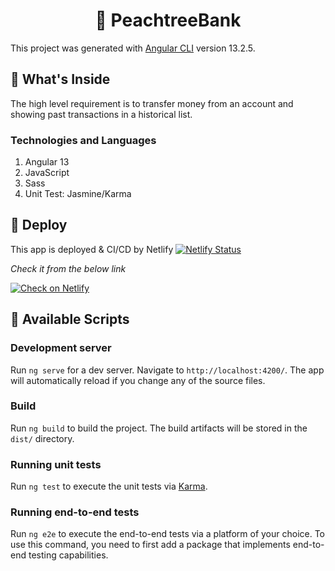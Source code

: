 <h1 align="center"> 🍑 PeachtreeBank </h1>

This project was generated with [Angular CLI](https://github.com/angular/angular-cli) version 13.2.5.

## 🧐 What's Inside

The high level requirement is to transfer money from an account and showing past transactions in a historical list.

### **Technologies and Languages**
1. Angular 13
2. JavaScript
3. Sass
4. Unit Test: Jasmine/Karma


## 🚀 Deploy

This app is deployed & CI/CD by Netlify
[![Netlify Status](https://api.netlify.com/api/v1/badges/5b685421-ec9c-484d-b0f7-eb00e0415b99/deploy-status)](https://app.netlify.com/sites/flamboyant-edison-526a87/deploys)


_Check it from the below link_


[![Check on Netlify](https://www.netlify.com/img/deploy/button.svg)](https://mystifying-bardeen-bb8716.netlify.app/)

## 📜 Available Scripts

### Development server

Run `ng serve` for a dev server. Navigate to `http://localhost:4200/`. The app will automatically reload if you change any of the source files.

### Build

Run `ng build` to build the project. The build artifacts will be stored in the `dist/` directory.

### Running unit tests

Run `ng test` to execute the unit tests via [Karma](https://karma-runner.github.io).

### Running end-to-end tests

Run `ng e2e` to execute the end-to-end tests via a platform of your choice. To use this command, you need to first add a package that implements end-to-end testing capabilities.


